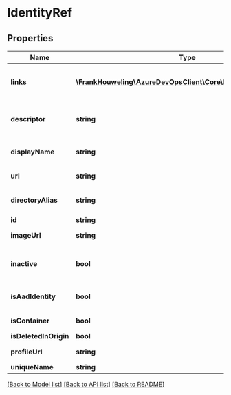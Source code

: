# IdentityRef

## Properties
Name | Type | Description | Notes
------------ | ------------- | ------------- | -------------
**links** | [**\FrankHouweling\AzureDevOpsClient\Core\Model\ReferenceLinks**](ReferenceLinks.md) | This field contains zero or more interesting links about the graph subject. These links may be invoked to obtain additional relationships or more detailed information about this graph subject. | [optional] 
**descriptor** | **string** | The descriptor is the primary way to reference the graph subject while the system is running. This field will uniquely identify the same graph subject across both Accounts and Organizations. | [optional] 
**displayName** | **string** | This is the non-unique display name of the graph subject. To change this field, you must alter its value in the source provider. | [optional] 
**url** | **string** | This url is the full route to the source resource of this graph subject. | [optional] 
**directoryAlias** | **string** | Deprecated - Can be retrieved by querying the Graph user referenced in the \&quot;self\&quot; entry of the IdentityRef \&quot;_links\&quot; dictionary | [optional] 
**id** | **string** |  | [optional] 
**imageUrl** | **string** | Deprecated - Available in the \&quot;avatar\&quot; entry of the IdentityRef \&quot;_links\&quot; dictionary | [optional] 
**inactive** | **bool** | Deprecated - Can be retrieved by querying the Graph membership state referenced in the \&quot;membershipState\&quot; entry of the GraphUser \&quot;_links\&quot; dictionary | [optional] 
**isAadIdentity** | **bool** | Deprecated - Can be inferred from the subject type of the descriptor (Descriptor.IsAadUserType/Descriptor.IsAadGroupType) | [optional] 
**isContainer** | **bool** | Deprecated - Can be inferred from the subject type of the descriptor (Descriptor.IsGroupType) | [optional] 
**isDeletedInOrigin** | **bool** |  | [optional] 
**profileUrl** | **string** | Deprecated - not in use in most preexisting implementations of ToIdentityRef | [optional] 
**uniqueName** | **string** | Deprecated - use Domain+PrincipalName instead | [optional] 

[[Back to Model list]](../README.md#documentation-for-models) [[Back to API list]](../README.md#documentation-for-api-endpoints) [[Back to README]](../README.md)


